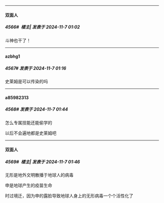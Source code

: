 ﻿
*****

####  双面人  
##### 4566#         楼主| 发表于 2024-11-7 01:02

斗神也干了！


*****

####  azbhg1  
##### 4567#       发表于 2024-11-7 01:16

史莱姆是可以传染的吗


*****

####  a85982313  
##### 4568#       发表于 2024-11-7 01:44

怎么专属技能还能偷学的

以后不会遍地都是史莱姆吧

*****

####  双面人  
##### 4569#         楼主| 发表于 2024-11-7 01:46

无形是地外文明散播于地球人的病毒

申是地球产生的疫苗生命

时过境迁，因为申的露脸导致地球人身上的无形病毒一个个活性化了

